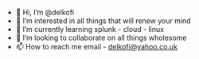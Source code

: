 - 👋 Hi, I’m @delkofi
- 👀 I’m interested in all things that will renew your mind
- 🌱 I’m currently learning splunk - cloud - linux 
- 💞️ I’m looking to collaborate on all things wholesome
- 📫 How to reach me email - delkofi@yahoo.co.uk

<!---
delkofi/delkofi is a ✨ special ✨ repository because its `README.md` (this file) appears on your GitHub profile.
You can click the Preview link to take a look at your changes.
--->
